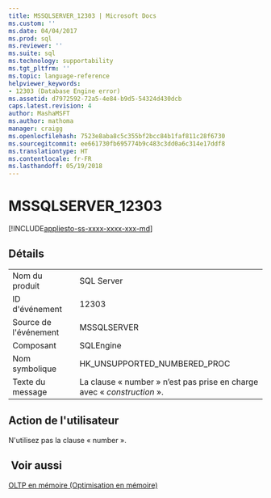 ```yaml
---
title: MSSQLSERVER_12303 | Microsoft Docs
ms.custom: ''
ms.date: 04/04/2017
ms.prod: sql
ms.reviewer: ''
ms.suite: sql
ms.technology: supportability
ms.tgt_pltfrm: ''
ms.topic: language-reference
helpviewer_keywords:
- 12303 (Database Engine error)
ms.assetid: d7972592-72a5-4e84-b9d5-54324d430dcb
caps.latest.revision: 4
author: MashaMSFT
ms.author: mathoma
manager: craigg
ms.openlocfilehash: 7523e8aba8c5c355bf2bcc84b1faf811c28f6730
ms.sourcegitcommit: ee661730fb695774b9c483c3dd0a6c314e17ddf8
ms.translationtype: HT
ms.contentlocale: fr-FR
ms.lasthandoff: 05/19/2018
---
```

# <a name="mssqlserver12303"></a>MSSQLSERVER_12303
[!INCLUDE[appliesto-ss-xxxx-xxxx-xxx-md](../../includes/appliesto-ss-xxxx-xxxx-xxx-md.md)]
  
## <a name="details"></a>Détails  
  
|||  
|-|-|  
|Nom du produit|SQL Server|  
|ID d'événement|12303|  
|Source de l'événement|MSSQLSERVER|  
|Composant|SQLEngine|  
|Nom symbolique|HK_UNSUPPORTED_NUMBERED_PROC|  
|Texte du message|La clause « number » n’est pas prise en charge avec « *construction* ».|  
  
## <a name="user-action"></a>Action de l'utilisateur  
N'utilisez pas la clause « number ».  
  
## <a name="see-also"></a> Voir aussi  
[OLTP en mémoire &#40;Optimisation en mémoire&#41;](~/relational-databases/in-memory-oltp/in-memory-oltp-in-memory-optimization.md)  
  
